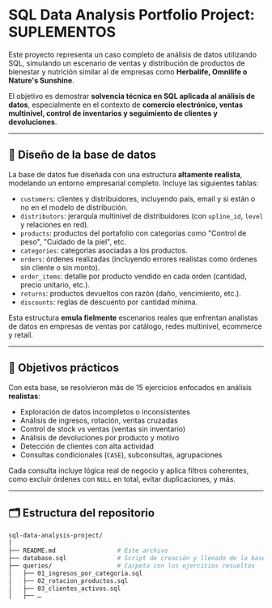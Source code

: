 # SQL Data Analysis Portfolio Project: SUPLEMENTOS

Este proyecto representa un caso completo de análisis de datos utilizando SQL, simulando un escenario de ventas y distribución de productos de bienestar y nutrición similar al de empresas como **Herbalife, Omnilife o Nature's Sunshine**.  

El objetivo es demostrar **solvencia técnica en SQL aplicada al análisis de datos**, especialmente en el contexto de **comercio electrónico, ventas multinivel, control de inventarios y seguimiento de clientes y devoluciones**.  

---

## 🧱 Diseño de la base de datos

La base de datos fue diseñada con una estructura **altamente realista**, modelando un entorno empresarial completo. Incluye las siguientes tablas:

- `customers`: clientes y distribuidores, incluyendo país, email y si están o no en el modelo de distribución.
- `distributors`: jerarquía multinivel de distribuidores (con `upline_id`, `level` y relaciones en red).
- `products`: productos del portafolio con categorías como "Control de peso", "Cuidado de la piel", etc.
- `categories`: categorías asociadas a los productos.
- `orders`: órdenes realizadas (incluyendo errores realistas como órdenes sin cliente o sin monto).
- `order_items`: detalle por producto vendido en cada orden (cantidad, precio unitario, etc.).
- `returns`: productos devueltos con razón (daño, vencimiento, etc.).
- `discounts`: reglas de descuento por cantidad mínima.
  
Esta estructura **emula fielmente** escenarios reales que enfrentan analistas de datos en empresas de ventas por catálogo, redes multinivel, ecommerce y retail.

---

## 🎯 Objetivos prácticos

Con esta base, se resolvieron más de 15 ejercicios enfocados en análisis **realistas**:

- Exploración de datos incompletos o inconsistentes
- Análisis de ingresos, rotación, ventas cruzadas
- Control de stock vs ventas (ventas sin inventario)
- Análisis de devoluciones por producto y motivo
- Detección de clientes con alta actividad
- Consultas condicionales (`CASE`), subconsultas, agrupaciones

Cada consulta incluye lógica real de negocio y aplica filtros coherentes, como excluir órdenes con `NULL` en total, evitar duplicaciones, y más.

---

## 🗂 Estructura del repositorio

```bash
sql-data-analysis-project/
│
├── README.md                 # Este archivo
├── database.sql              # Script de creación y llenado de la base de datos completa
├── queries/                  # Carpeta con los ejercicios resueltos
│   ├── 01_ingresos_por_categoria.sql
│   ├── 02_rotacion_productos.sql
│   ├── 03_clientes_activos.sql
│   ├── …



